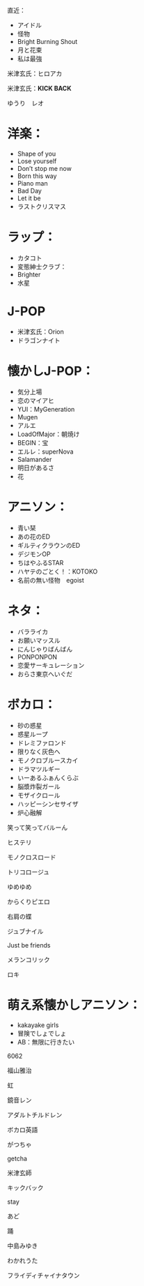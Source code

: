直近：
- アイドル
- 怪物
- Bright Burning Shout
- 月と花束
- 私は最強

米津玄氏：ヒロアカ

米津玄氏：**KICK BACK**

ゆうり　レオ

# 洋楽：
- Shape of you
- Lose yourself
- Don’t stop me now
- Born this way
- Piano man
- Bad Day
- Let it be
- ラストクリスマス

# ラップ：
- カタコト
- 変態紳士クラブ：
- Brighter
- 水星


# J-POP
- 米津玄氏：Orion
- ドラゴンナイト

# 懐かしJ-POP：
- 気分上場
- 恋のマイアヒ
- YUI：MyGeneration
- Mugen
- アルエ
- LoadOfMajor：朝焼け
- BEGIN：宝
- エルレ：superNova
- Salamander
- 明日があるさ
- 花


# アニソン：
- 青い栞
- あの花のED
- ギルティクラウンのED
- デジモンOP
- ちはやふるSTAR
- ハヤテのごとく！：KOTOKO
- 名前の無い怪物　egoist


# ネタ：
- バラライカ
- お願いマッスル
- にんじゃりばんばん
- PONPONPON
- 恋愛サーキュレーション
- おらさ東京へいぐだ
  
# ボカロ：
- 砂の惑星
- 惑星ループ
- ドレミファロンド
- 限りなく灰色へ
- モノクロブルースカイ
- ドラマツルギー
- いーあるふぁんくらぶ
- 脳漿炸裂ガール
- モザイクロール
- ハッピーシンセサイザ
- 炉心融解

笑って笑ってバルーん

ヒステリ

モノクロスロード

トリコロージュ

ゆめゆめ

からくりピエロ

右肩の蝶

ジュブナイル

Just be friends

メランコリック

ロキ

# 萌え系懐かしアニソン：
- kakayake girls
- 冒険でしょでしょ
- AB：無限に行きたい

6062

福山雅治

虹

  

鏡音レン

アダルトチルドレン

  

  

ボカロ英語

がつちゃ

getcha

  

米津玄師

キックバック
  

stay

あど

踊

中島みゆき

わかれうた


フライディチャイナタウン